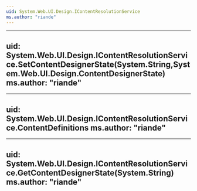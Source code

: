 ```yaml
---
uid: System.Web.UI.Design.IContentResolutionService
ms.author: "riande"
---
```


---
uid: System.Web.UI.Design.IContentResolutionService.SetContentDesignerState(System.String,System.Web.UI.Design.ContentDesignerState)
ms.author: "riande"
---

---
uid: System.Web.UI.Design.IContentResolutionService.ContentDefinitions
ms.author: "riande"
---

---
uid: System.Web.UI.Design.IContentResolutionService.GetContentDesignerState(System.String)
ms.author: "riande"
---
